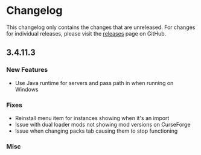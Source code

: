 # Changelog

This changelog only contains the changes that are unreleased. For changes for individual releases, please visit the
[releases](https://github.com/ATLauncher/ATLauncher/releases) page on GitHub.

## 3.4.11.3

### New Features
- Use Java runtime for servers and pass path in when running on Windows

### Fixes
- Reinstall menu item for instances showing when it's an import
- Issue with dual loader mods not showing mod versions on CurseForge
- Issue when changing packs tab causing them to stop functioning

### Misc
